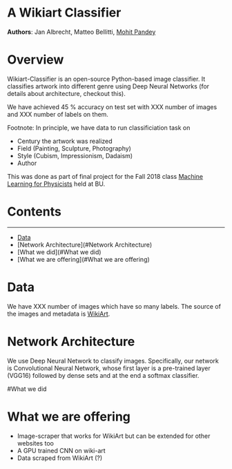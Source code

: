 # A Wikiart Classifier

**Authors**: Jan Albrecht, Matteo Bellitti, [Mohit Pandey](https://github.com/mohitpandey92)


# Overview

Wikiart-Classifier is an open-source Python-based image classifier. It classifies artwork into different genre using Deep Neural Networks (for details about architecture, checkout this).  

We have achieved 45 % accuracy on test set with XXX number of images and XXX number of labels on them.


Footnote:
In principle, we have data to run classificiation task on
- Century the artwork was realized
- Field (Painting, Sculpture, Photography)
- Style (Cubism, Impressionism, Dadaism)
- Author



This was done as part of final project for the Fall 2018 class
[Machine Learning for Physicists](https://physics.bu.edu/~pankajm/PY895-ML.html) held at BU.


# **Contents**
--------
* [Data](#Data)
* [Network Architecture](#Network Architecture)
* [What we did](#What we did)
* [What we are offering](#What we are offering)


# Data 

We have XXX number of images which have so many labels.  The source of the images and metadata is
[WikiArt](https://www.wikiart.org/). 

 

# Network Architecture

We use Deep Neural Network to classify images. Specifically, our network is Convolutional Neural Network, whose first layer is a pre-trained layer (VGG16) followed by dense sets and at the end a softmax classifier.



#What we did





# What we are offering

- Image-scraper that works for WikiArt but can be extended for other websites too
- A GPU trained CNN on wiki-art
- Data scraped from WikiArt (?)
